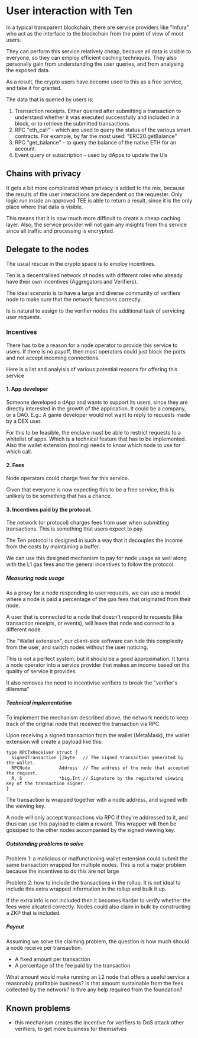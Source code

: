 # User interaction with Ten 

In a typical transparent blockchain, there are service providers like "Infura" who act as the interface to the blockchain from the point of view of most users.

They can perform this service relatively cheap, because all data is visible to everyone, so they can employ efficient caching techniques. 
They also personally gain from understanding the user queries, and from analysing the exposed data.

As a result, the crypto users have become used to this as a free service, and take it for granted.

The data that is queried by users is:

1. Transaction receipts. Either queried after submitting a transaction to understand whether it was executed successfully and included in a block, 
   or to retrieve the submitted transactions.
2. RPC "eth_call" - which are used to query the status of the various smart contracts. For example, by far the most used: "ERC20.getBalance"   
3. RPC "get_balance" - to query the balance of the native ETH for an account.
4. Event query or subscription - used by dApps to update the UIs 


## Chains with privacy

It gets a bit more complicated when privacy is added to the mix, because the results of the user interactions are dependent on the requester.
Only logic run inside an approved TEE is able to return a result, since it is the only place where that data is visible.

This means that it is now much more difficult to create a cheap caching layer.
Also, the service provider will not gain any insights from this service since all traffic and processing is encrypted.


## Delegate to the nodes

The usual rescue in the crypto space is to employ incentives.

Ten is a decentralised network of nodes with different roles who already have their own incentives (Aggregators and Verifiers).

The ideal scenario is to have a large and diverse community of verifiers node to make sure that the network functions correctly.

Is is natural to assign to the verifier nodes the additional task of servicing user requests.

### Incentives

There has to be a reason for a node operator to provide this service to users. If there is no payoff, then most operators could just block the ports
and not accept incoming connections.

Here is a list and analyisis of various potential reasons for offering this service

#### 1. App developer

Someone developed a dApp and wants to support its users, since they are directly interested in the growth of the application. It could be a company, or a DAO.
E.g.: A game developer would not want to reply to requests made by a DEX user.

For this to be feasible, the enclave must be able to restrict requests to a whitelist of apps. Which is a technical feature that has to be implemented. 
Also the wallet extension (tooling) needs to know which node to use for which call.


#### 2. Fees

Node operators could charge fees for this service.

Given that everyone is now expecting this to be a free service, this is unlikely to be something that has a chance.


#### 3. Incentives paid by the protocol.

The network (or protocol) charges fees from user when submitting transactions. This is something that users expect to pay.

The Ten protocol is designed in such a way that it decouples the income from the costs by maintaining a buffer.

We can use this designed mechanism to pay for node usage as well along with the L1 gas fees and the general incentives to follow the protocol.


##### Measuring node usage

As a proxy for a node responding to user requests, we can use a model where a node is paid a percentage of the gas fees that originated from their node. 

A user that is connected to a node that doesn't respond to requests (like transaction receipts, or events), will leave that node and connect to a different node.

The "Wallet extension", our client-side software can hide this complexity from the user, and switch nodes without the user noticing.

This is not a perfect system, but it should be a good approximation. It turns a node operator into a service provider that makes an income based on the quality of service it provides. 

It also removes the need to incentivise verifiers to break the "verifier's dilemma"


##### Technical implementation

To implement the mechanism described above, the network needs to keep track of the original node that received the transaction via RPC.

Upon receiving a signed transaction from the wallet (MetaMask), the wallet extension will create a payload like this:

```
type RPCTxReceiver struct {
  SignedTransaction []byte   // The signed transaction generated by the wallet.
  RPCNode           Address  // The address of the node that accepted the request.
  R, S              *big.Int // Signature by the registered viewing key of the transaction signer.
}
```

The transaction is wrapped together with a node address, and signed with the viewing key. 

A node will only accept transactions via RPC if they're addressed to it, and thus can use this payload to claim a reward. 
This wrapper will then be gossiped to the other nodes accompanied by the signed viewing key.


##### Outstanding problems to solve

Problem 1: a malicious or malfunctioning wallet extension could submit the same transaction wrapped for multiple nodes.
This is not a major problem because the incentives to do this are not large

Problem 2: how to include the transactions in the rollup. 
It is not ideal to include this extra wrapped information in the rollup and bulk it up. 

If the extra info is not included then it becomes harder to verify whether the fees were allcated correctly.
Nodes could also claim in bulk by constructing a ZKP that is included.


##### Payout

Assuming we solve the claiming problem, the question is how much should a node receive per transaction.

- A fixed amount per transaction
- A percentage of the fee paid by the transaction 

What amount would make running an L2 node that offers a useful service a reasonably profitable business?
Is that amount sustainable from the fees collected by the network? Is thre any help required from the foundation?


## Known problems 
- this mechanism creates the incentive for verifiers to DoS attack other verifiers, to get more business for themselves
